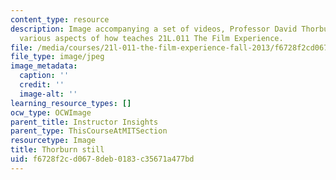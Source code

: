 ```yaml
---
content_type: resource
description: Image accompanying a set of videos, Professor David Thorburn describes
  various aspects of how teaches 21L.011 The Film Experience.
file: /media/courses/21l-011-the-film-experience-fall-2013/f6728f2cd0678deb0183c35671a477bd_thorburn_still.jpg
file_type: image/jpeg
image_metadata:
  caption: ''
  credit: ''
  image-alt: ''
learning_resource_types: []
ocw_type: OCWImage
parent_title: Instructor Insights
parent_type: ThisCourseAtMITSection
resourcetype: Image
title: Thorburn still
uid: f6728f2c-d067-8deb-0183-c35671a477bd
---
```

